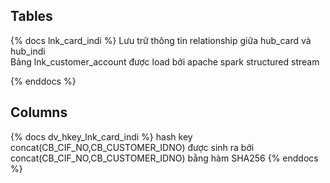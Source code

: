 ## Tables
{% docs lnk_card_indi %}
Lưu trữ thông tin relationship giữa hub_card và hub_indi  
Bảng lnk_customer_account được load bởi apache spark structured stream  




{% enddocs %}

## Columns
{% docs dv_hkey_lnk_card_indi %}
hash key concat(CB_CIF_NO,CB_CUSTOMER_IDNO) được sinh ra bởi concat(CB_CIF_NO,CB_CUSTOMER_IDNO) bằng hàm SHA256
{% enddocs %}
